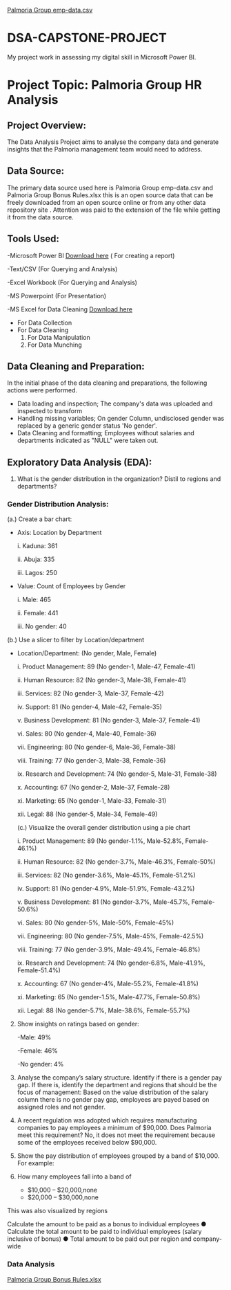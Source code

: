 [Palmoria Group emp-data.csv](https://github.com/user-attachments/files/21054322/Palmoria.Group.emp-data.csv) 
# DSA-CAPSTONE-PROJECT
My project work in assessing my digital skill in Microsoft Power BI.

# Project Topic: Palmoria Group HR Analysis

## Project Overview:
The Data Analysis Project aims to analyse the company data and generate insights that the Palmoria management team would need to address.

## Data Source:
The primary data source used here is Palmoria Group emp-data.csv and Palmoria Group Bonus Rules.xlsx this is an open source data that can be freely downloaded from an open source online or from any other data repository site . Attention was paid to the extension of the file while getting it from the data source.

## Tools Used:
-Microsoft Power BI [Download here](https://www.microsoft.com/en-us/download/details.aspx?id=58494) ( For creating a report)

-Text/CSV (For Querying and Analysis)

-Excel Workbook (For Querying and Analysis)

-MS Powerpoint (For Presentation)

-MS Excel for Data Cleaning [Download here](https://www.microsoft.com)
- For Data Collection
- For Data Cleaning
  1. For Data Manipulation
  2. For Data Munching
 
## Data Cleaning and Preparation:
In the initial phase of the data cleaning and preparations, the following actions were performed. 
- Data loading and inspection; The company's data was uploaded and inspected to transform
- Handling missing variables; On gender Column, undisclosed gender was replaced by a generic gender status 'No gender'.
- Data Cleaning and formatting; Employees without salaries and departments indicated as "NULL" were taken out.

## Exploratory Data Analysis (EDA):

1. What is the gender distribution in the organization? Distil to regions and
departments?
### Gender Distribution Analysis:
(a.) Create a bar chart:
 - Axis: Location by Department
   
    i. Kaduna: 361
   
    ii. Abuja: 335

    iii. Lagos: 250

- Value: Count of Employees by Gender
     
    i. Male: 465
   
    ii. Female: 441
   
    iii. No gender: 40
  

(b.) Use a slicer to filter by Location/department

- Location/Department: (No gender, Male, Female)
  
   i. Product Management: 89 (No gender-1, Male-47, Female-41)

   ii. Human Resource: 82 (No gender-3, Male-38, Female-41)
  
   iii. Services: 82 (No gender-3, Male-37, Female-42)
  
   iv. Support: 81 (No gender-4, Male-42, Female-35)
  
   v. Business Development: 81 (No gender-3, Male-37, Female-41)
    
   vi. Sales: 80 (No gender-4, Male-40, Female-36)
  
   vii. Engineering: 80 (No gender-6, Male-36, Female-38)
  
   viii. Training: 77 (No gender-3, Male-38, Female-36)
  
   ix. Research and Development: 74 (No gender-5, Male-31, Female-38)
  
   x. Accounting: 67 (No gender-2, Male-37, Female-28)
  
   xi. Marketing: 65 (No gender-1, Male-33, Female-31)
    
   xii. Legal: 88 (No gender-5, Male-34, Female-49)

  
  (c.) Visualize the overall gender distribution using a pie chart

   i. Product Management: 89 (No gender-1.1%, Male-52.8%, Female-46.1%)

   ii. Human Resource: 82 (No gender-3.7%, Male-46.3%, Female-50%)
  
   iii. Services: 82 (No gender-3.6%, Male-45.1%, Female-51.2%)
  
   iv. Support: 81 (No gender-4.9%, Male-51.9%, Female-43.2%)
  
   v. Business Development: 81 (No gender-3.7%, Male-45.7%, Female-50.6%)
    
   vi. Sales: 80 (No gender-5%, Male-50%, Female-45%)
  
   vii. Engineering: 80 (No gender-7.5%, Male-45%, Female-42.5%)
  
   viii. Training: 77 (No gender-3.9%, Male-49.4%, Female-46.8%)
  
   ix. Research and Development: 74 (No gender-6.8%, Male-41.9%, Female-51.4%)
  
   x. Accounting: 67 (No gender-4%, Male-55.2%, Female-41.8%)
  
   xi. Marketing: 65 (No gender-1.5%, Male-47.7%, Female-50.8%)
    
   xii. Legal: 88 (No gender-5.7%, Male-38.6%, Female-55.7%)
  
  
  

2. Show insights on ratings based on gender:
   
    -Male: 49%
   
    -Female: 46%
   
    -No gender: 4%
    
      
3. Analyse the company’s salary structure. Identify if there is a gender pay gap. If
there is, identify the department and regions that should be the focus of
management:
Based on the value distribution of the salary column there is no gender pay gap, employees are payed based on assigned roles and not gender.

4. A recent regulation was adopted which requires manufacturing companies to pay
employees a minimum of $90,000. Does Palmoria meet this requirement? No, it does not meet the requirement because some of the employees received below $90,000.

5. Show the pay distribution of employees grouped by a band of $10,000. For example:

6. How many employees fall into a band of
   - $10,000 – $20,000,none
   - $20,000 – $30,000,none

 This was also visualized by regions

 Calculate the amount to be paid as a bonus to individual employees
● Calculate the total amount to be paid to individual employees (salary inclusive of
bonus)
● Total amount to be paid out per region and company-wide




### Data Analysis



[Palmoria Group Bonus Rules.xlsx](https://github.com/user-attachments/files/21054349/Palmoria.Group.Bonus.Rules.xlsx)
